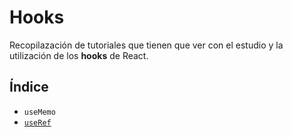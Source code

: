 # Hooks

Recopilazación de tutoriales que tienen que ver con el estudio y la utilización de los **hooks** de React.

## Índice

* `useMemo`
* [`useRef`](https://github.com/DevJoseManuel/js-tutorials/blob/master/react/hooks/10_useRef.md)